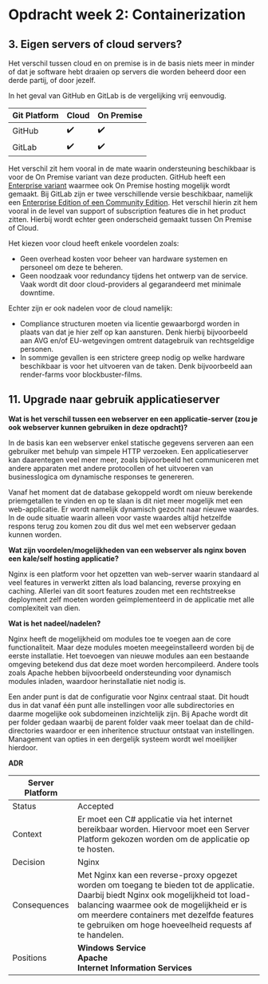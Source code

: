 # Opdracht week 2: Containerization

## 3. Eigen servers of cloud servers?

Het verschil tussen cloud en on premise is in de basis niets meer in minder of dat je software hebt draaien op servers die worden beheerd door een derde partij, of door jezelf.

In het geval van GitHub en GitLab is de vergelijking vrij eenvoudig. 

| Git Platform | Cloud | On Premise |
|--------------|-------|------------|
| GitHub       | ✔️    | ✔️         |
| GitLab       | ✔️    | ✔️         |

Het verschil zit hem vooral in de mate waarin ondersteuning beschikbaar is voor de On Premise variant van deze producten. GitHub heeft een [Enterprise variant](https://resources.github.com/getting-started/enterprise/) waarmee ook On Premise hosting mogelijk wordt gemaakt. Bij GitLab zijn er twee verschillende versie beschikbaar, namelijk een [Enterprise Edition of een Community Edition](https://about.gitlab.com/install/ce-or-ee/). Het verschil hierin zit hem vooral in de level van support of subscription features die in het product zitten. Hierbij wordt echter geen onderscheid gemaakt tussen On Premise of Cloud.

Het kiezen voor cloud heeft enkele voordelen zoals:

- Geen overhead kosten voor beheer van hardware systemen en personeel om deze te beheren.
- Geen noodzaak voor redundancy tijdens het ontwerp van de service. Vaak wordt dit door cloud-providers al gegarandeerd met minimale downtime.

Echter zijn er ook nadelen voor de cloud namelijk:

- Compliance structuren moeten via licentie gewaarborgd worden in plaats van dat je hier zelf op kan aansturen. Denk hierbij bijvoorbeeld aan AVG en/of EU-wetgevingen omtrent datagebruik van rechtsgeldige personen.
- In sommige gevallen is een strictere greep nodig op welke hardware beschikbaar is voor het uitvoeren van de taken. Denk bijvoorbeeld aan render-farms voor blockbuster-films.

## 11. Upgrade naar gebruik applicatieserver

**Wat is het verschil tussen een webserver en een applicatie-server (zou je ook webserver kunnen gebruiken in deze opdracht)?**

In de basis kan een webserver enkel statische gegevens serveren aan een gebruiker met behulp van simpele HTTP verzoeken. Een applicatieserver kan daarentegen veel meer meer, zoals bijvoorbeeld het communiceren met andere apparaten met andere protocollen of het uitvoeren van businesslogica om dynamische responses te genereren.

Vanaf het moment dat de database gekoppeld wordt om nieuw berekende priemgetallen te vinden en op te slaan is dit niet meer mogelijk met een web-applicatie. Er wordt namelijk dynamisch gezocht naar nieuwe waardes.
In de oude situatie waarin alleen voor vaste waardes altijd hetzelfde respons terug zou komen zou dit dus wel met een webserver gedaan kunnen worden.

**Wat zijn voordelen/mogelijkheden van een webserver als nginx boven een kale/self hosting applicatie?**

Nginx is een platform voor het opzetten van web-server waarin standaard al veel features in verwerkt zitten als load balancing, reverse proxying en caching. 
Allerlei van dit soort features zouden met een rechtstreekse deployment zelf moeten worden geïmplementeerd in de applicatie met alle complexiteit van dien.

**Wat is het nadeel/nadelen?**

Nginx heeft de mogelijkheid om modules toe te voegen aan de core functionaliteit. Maar deze modules moeten meegeïnstalleerd worden bij de eerste installatie. Het toevoegen van nieuwe modules aan een bestaande omgeving betekend dus dat deze moet worden hercompileerd.
Andere tools zoals Apache hebben bijvoorbeeld ondersteunding voor dynamisch modules inladen, waardoor herinstallatie niet nodig is.

Een ander punt is dat de configuratie voor Nginx centraal staat. Dit houdt dus in dat vanaf één punt alle instellingen voor alle subdirectories en daarme mogelijke ook subdomeinen inzichtelijk zijn.
Bij Apache wordt dit per folder gedaan waarbij de parent folder vaak meer toelaat dan de child-directories waardoor er een inheritence structuur ontstaat van instellingen. Management van opties in een dergelijk systeem wordt wel moeilijker hierdoor.

**ADR**

| Server Platform |  |
|-----------------|--|
| Status          | Accepted |
| Context         | Er moet een C# applicatie via het internet bereikbaar worden. Hiervoor moet een Server Platform gekozen worden om de applicatie op te hosten. |
| Decision        | Nginx |
| Consequences    | Met Nginx kan een reverse-proxy opgezet worden om toegang te bieden tot de applicatie. Daarbij biedt Nginx ook mogelijkheid tot load-balancing waarmee ook de mogelijkheid er is om meerdere containers met dezelfde features te gebruiken om hoge hoeveelheid requests af te handelen. |
| Positions       | **Windows Service** <br/> **Apache** <br/> **Internet Information Services** |
